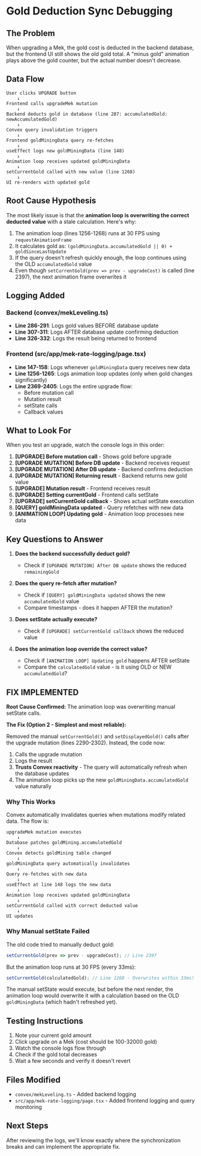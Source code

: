 # Gold Deduction Sync Debugging

## The Problem
When upgrading a Mek, the gold cost is deducted in the backend database, but the frontend UI still shows the old gold total. A "minus gold" animation plays above the gold counter, but the actual number doesn't decrease.

## Data Flow
```
User clicks UPGRADE button
    ↓
Frontend calls upgradeMek mutation
    ↓
Backend deducts gold in database (line 287: accumulatedGold: newAccumulatedGold)
    ↓
Convex query invalidation triggers
    ↓
Frontend goldMiningData query re-fetches
    ↓
useEffect logs new goldMiningData (line 148)
    ↓
Animation loop receives updated goldMiningData
    ↓
setCurrentGold called with new value (line 1268)
    ↓
UI re-renders with updated gold
```

## Root Cause Hypothesis
The most likely issue is that the **animation loop is overwriting the correct deducted value** with a stale calculation. Here's why:

1. The animation loop (lines 1256-1268) runs at 30 FPS using `requestAnimationFrame`
2. It calculates gold as: `(goldMiningData.accumulatedGold || 0) + goldSinceLastUpdate`
3. If the query doesn't refresh quickly enough, the loop continues using the OLD `accumulatedGold` value
4. Even though `setCurrentGold(prev => prev - upgradeCost)` is called (line 2397), the next animation frame overwrites it

## Logging Added

### Backend (convex/mekLeveling.ts)
- **Line 286-291**: Logs gold values BEFORE database update
- **Line 307-311**: Logs AFTER database update confirming deduction
- **Line 326-332**: Logs the result being returned to frontend

### Frontend (src/app/mek-rate-logging/page.tsx)
- **Line 147-158**: Logs whenever `goldMiningData` query receives new data
- **Line 1256-1265**: Logs animation loop updates (only when gold changes significantly)
- **Line 2369-2405**: Logs the entire upgrade flow:
  - Before mutation call
  - Mutation result
  - setState calls
  - Callback values

## What to Look For

When you test an upgrade, watch the console logs in this order:

1. **[UPGRADE] Before mutation call** - Shows gold before upgrade
2. **[UPGRADE MUTATION] Before DB update** - Backend receives request
3. **[UPGRADE MUTATION] After DB update** - Backend confirms deduction
4. **[UPGRADE MUTATION] Returning result** - Backend returns new gold value
5. **[UPGRADE] Mutation result** - Frontend receives result
6. **[UPGRADE] Setting currentGold** - Frontend calls setState
7. **[UPGRADE] setCurrentGold callback** - Shows actual setState execution
8. **[QUERY] goldMiningData updated** - Query refetches with new data
9. **[ANIMATION LOOP] Updating gold** - Animation loop processes new data

## Key Questions to Answer

1. **Does the backend successfully deduct gold?**
   - Check if `[UPGRADE MUTATION] After DB update` shows the reduced `remainingGold`

2. **Does the query re-fetch after mutation?**
   - Check if `[QUERY] goldMiningData updated` shows the new `accumulatedGold` value
   - Compare timestamps - does it happen AFTER the mutation?

3. **Does setState actually execute?**
   - Check if `[UPGRADE] setCurrentGold callback` shows the reduced value

4. **Does the animation loop override the correct value?**
   - Check if `[ANIMATION LOOP] Updating gold` happens AFTER setState
   - Compare the `calculatedGold` value - is it using OLD or NEW `accumulatedGold`?

## FIX IMPLEMENTED

**Root Cause Confirmed:** The animation loop was overwriting manual setState calls.

**The Fix (Option 2 - Simplest and most reliable):**

Removed the manual `setCurrentGold()` and `setDisplayedGold()` calls after the upgrade mutation (lines 2290-2302). Instead, the code now:

1. Calls the upgrade mutation
2. Logs the result
3. **Trusts Convex reactivity** - The query will automatically refresh when the database updates
4. The animation loop picks up the new `goldMiningData.accumulatedGold` value naturally

### Why This Works

Convex automatically invalidates queries when mutations modify related data. The flow is:

```
upgradeMek mutation executes
    ↓
Database patches goldMining.accumulatedGold
    ↓
Convex detects goldMining table changed
    ↓
goldMiningData query automatically invalidates
    ↓
Query re-fetches with new data
    ↓
useEffect at line 148 logs the new data
    ↓
Animation loop receives updated goldMiningData
    ↓
setCurrentGold called with correct deducted value
    ↓
UI updates
```

### Why Manual setState Failed

The old code tried to manually deduct gold:
```javascript
setCurrentGold(prev => prev - upgradeCost); // Line 2397
```

But the animation loop runs at 30 FPS (every 33ms):
```javascript
setCurrentGold(calculatedGold); // Line 1268 - Overwrites within 33ms!
```

The manual setState would execute, but before the next render, the animation loop would overwrite it with a calculation based on the OLD `goldMiningData` (which hadn't refreshed yet).

## Testing Instructions

1. Note your current gold amount
2. Click upgrade on a Mek (cost should be 100-32000 gold)
3. Watch the console logs flow through
4. Check if the gold total decreases
5. Wait a few seconds and verify it doesn't revert

## Files Modified

- `convex/mekLeveling.ts` - Added backend logging
- `src/app/mek-rate-logging/page.tsx` - Added frontend logging and query monitoring

## Next Steps

After reviewing the logs, we'll know exactly where the synchronization breaks and can implement the appropriate fix.